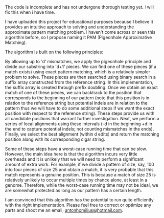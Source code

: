 The code is incomplete and has not undergone thorough testing yet. I will fix this when i have time.

I have uploaded this project for educational purposes because I believe it provides an intuitive approach to solving and understanding the approximate pattern matching problem. I haven't come across or seen this algorithm before, so I propose naming it PAM (Pigeonhole Approximative Matching).

The algorithm is built on the following principles:

By allowing up to 'd' mismatches, we apply the pigeonhole principle and divide our substring into 'd+1' pieces. We can find one of these pieces (if a match exists) using exact pattern matching, which is a relatively simpler problem to solve. These pieces are then searched using binary search in a suffix array constructed from the reference string. In this implementation, the suffix array is created through prefix doubling. Once we obtain an exact match of one of these pieces, we can backtrack to the position that corresponds to the beginning of our pattern (note that this position is in relation to the reference string but potential indels are in relation to the pattern thus we will have to do some additional steps if we want the exact position with respect to the reference string). These steps provide us with all candidate positions that warrant further investigation.
Next, we perform a series of local alignments using these intervals (-d in the beginning +d in the end to capture potential indels; not counting mismatches in the ends). Finally, we select the best alignment (within d edits) and return the matching position along with its corresponding cigar string.

Some of these steps have a worst-case running time that can be slow. However, the main idea here is that the algorithm incurs very little overheads and it is unlikely that we will need to perform a significant amount of extra work. For example, if we divide a pattern of size, say, 100 into four pieces of size 25 and obtain a match, it is very probable that this match represents a genuine position. This is because a match of size 25 is relatively unlikely to occur multiple times by chance alone, at least in a genome. Therefore, while the worst-case running time may not be ideal, we are somewhat protected as long as our pattern has a certain length. 

I am convinced that this algorithm has the potential to run quite efficiently with the right implementation. Please feel free to correct or optimize any parts and shoot me an email; antonhomilius@hotmail.com.







